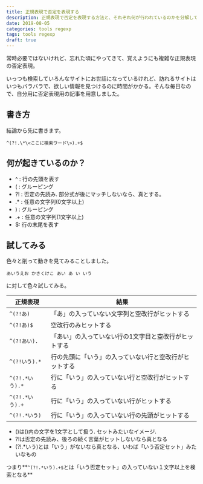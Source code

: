 ```yaml
---
title: 正規表現で否定を表現する
description: 正規表現で否定を表現する方法と、それぞれ何が行われているのかを分解して自分なりにまとめてみました。
date: 2019-08-05
categories: tools regexp
tags: tools regexp
draft: true
---
```

常時必要ではないけれど、忘れた頃にやってきて、覚えようにも複雑な正規表現の否定表現。

いっつも検索していろんなサイトにお世話になっているけれど、訪れるサイトはいつもバラバラで、欲しい情報を見つけるのに時間がかかる。そんな毎日なので、自分用に否定表現用の記事を用意しました。

## 書き方
結論から先に書きます。

```
^(?!.\*\<ここに検索ワード\>).+$
```

## 何が起きているのか？

- ^ : 行の先頭を表す
- ( : グルーピング
- ?! : 否定の先読み. 部分式が後にマッチしないなら、真とする。
- .\* : 任意の文字列(0文字以上)
- ) : グルーピング
- .+ : 任意の文字列(1文字以上)
- $: 行の末尾を表す

## 試してみる

色々と削って動きを見てみることしました。

```
あいうえお かきくけこ あい あ い いう
```

に対して色々試してみる。

| 正規表現 | 結果 |
| --- | --- |
| `^(?!あ)` | 「あ」の入っていない文字列と空改行がヒットする |
| `^(?!あ)$` | 空改行のみヒットする |
| `^(?!あい).` | 「あい」の入っていない行の1文字目と空改行がヒットする |
| `^(?!いう).*` | 行の先頭に「いう」の入っていない行と空改行がヒットする |
| `^(?!.*いう).*` | 行に「いう」の入っていない行と空改行がヒットする |
| `^(?!.*いう).+` | 行に「いう」の入っていない行がヒットする |
| `^(?!.*いう)` | 行に「いう」の入っていない行の先頭がヒットする |

- ()は()内の文字を1文字として扱う. セットみたいなイメージ.
- ?!は否定の先読み、後ろの続く言葉がヒットしないなら真となる
- (?!.\*いう)とは「いう」がないなら真となる、いわば「いう否定セット」みたいなもの

つまり**`^(?!.*いう).+$`とは「いう否定セット」の入っていない１文字以上を検索となる**
